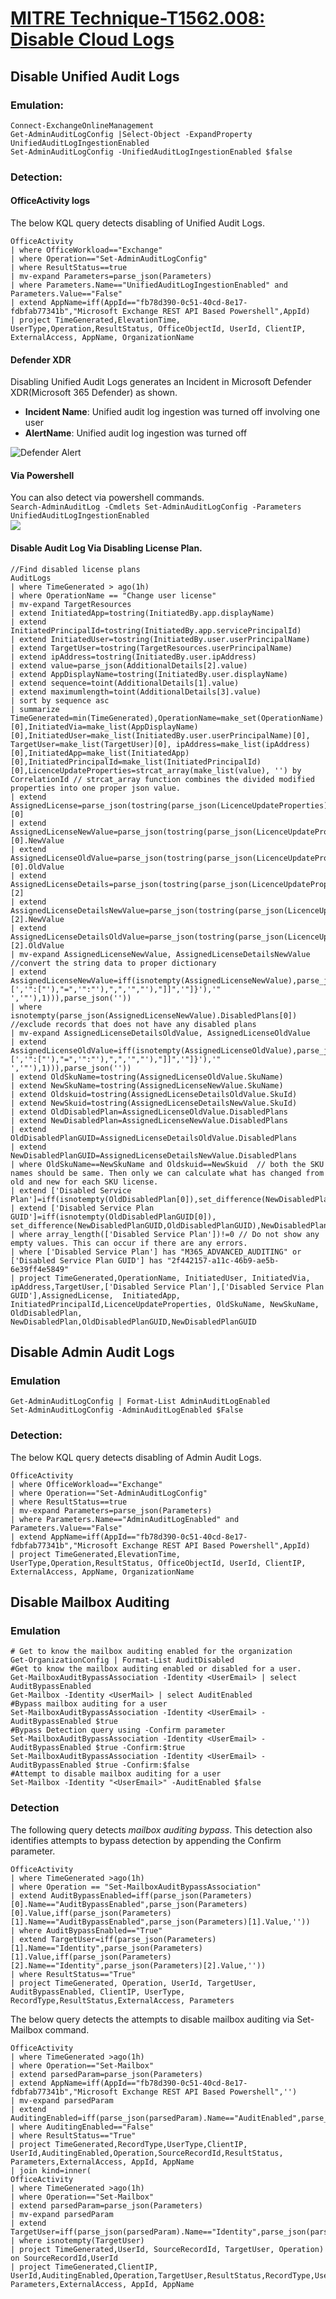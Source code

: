 # [MITRE Technique-T1562.008: Disable Cloud Logs](https://attack.mitre.org/techniques/T1562/008/)  

## Disable Unified Audit Logs  
### Emulation:  
```
Connect-ExchangeOnlineManagement
Get-AdminAuditLogConfig |Select-Object -ExpandProperty UnifiedAuditLogIngestionEnabled
Set-AdminAuditLogConfig -UnifiedAuditLogIngestionEnabled $false
```

###
### Detection:
#### OfficeActivity logs
The below KQL query detects disabling of Unified Audit Logs.  
```
OfficeActivity
| where OfficeWorkload=="Exchange"
| where Operation=="Set-AdminAuditLogConfig"
| where ResultStatus==true
| mv-expand Parameters=parse_json(Parameters)
| where Parameters.Name=="UnifiedAuditLogIngestionEnabled" and Parameters.Value=="False"
| extend AppName=iff(AppId=="fb78d390-0c51-40cd-8e17-fdbfab77341b","Microsoft Exchange REST API Based Powershell",AppId)
| project TimeGenerated,ElevationTime, UserType,Operation,ResultStatus, OfficeObjectId, UserId, ClientIP, ExternalAccess, AppName, OrganizationName
```
#### Defender XDR
Disabling Unified Audit Logs generates an Incident in Microsoft Defender XDR(Microsoft 365 Defender) as shown.
* **Incident Name**: Unified audit log ingestion was turned off involving one user
* **AlertName**: Unified audit log ingestion was turned off

![Defender Alert](Images/UnifiedAuditLogDisabled.png)  
#### Via Powershell
You can also detect via powershell commands.  
```Search-AdminAuditLog -Cmdlets Set-AdminAuditLogConfig -Parameters UnifiedAuditLogIngestionEnabled```  
![](Images/DetectUnifiedAuditLogDisabled.png)

#### Disable Audit Log Via Disabling License Plan.
```
//Find disabled license plans
AuditLogs
| where TimeGenerated > ago(1h)
| where OperationName == "Change user license"
| mv-expand TargetResources
| extend InitiatedApp=tostring(InitiatedBy.app.displayName)
| extend InitiatedPrincipalId=tostring(InitiatedBy.app.servicePrincipalId)
| extend InitiatedUser=tostring(InitiatedBy.user.userPrincipalName)
| extend TargetUser=tostring(TargetResources.userPrincipalName)
| extend ipAddress=tostring(InitiatedBy.user.ipAddress)
| extend value=parse_json(AdditionalDetails[2].value)
| extend AppDisplayName=tostring(InitiatedBy.user.displayName)
| extend sequence=toint(AdditionalDetails[1].value)
| extend maximumlength=toint(AdditionalDetails[3].value)
| sort by sequence asc 
| summarize TimeGenerated=min(TimeGenerated),OperationName=make_set(OperationName)[0],InitiatedVia=make_list(AppDisplayName)[0],InitiatedUser=make_list(InitiatedBy.user.userPrincipalName)[0], TargetUser=make_list(TargetUser)[0], ipAddress=make_list(ipAddress)[0],InitiatedApp=make_list(InitiatedApp)[0],InitiatedPrincipalId=make_list(InitiatedPrincipalId)[0],LicenceUpdateProperties=strcat_array(make_list(value), '') by CorrelationId // strcat_array function combines the divided modified properties into one proper json value.
| extend AssignedLicense=parse_json(tostring(parse_json(LicenceUpdateProperties).targetUpdatedProperties))[0]
| extend AssignedLicenseNewValue=parse_json(tostring(parse_json(LicenceUpdateProperties).targetUpdatedProperties))[0].NewValue
| extend AssignedLicenseOldValue=parse_json(tostring(parse_json(LicenceUpdateProperties).targetUpdatedProperties))[0].OldValue
| extend AssignedLicenseDetails=parse_json(tostring(parse_json(LicenceUpdateProperties).targetUpdatedProperties))[2]
| extend AssignedLicenseDetailsNewValue=parse_json(tostring(parse_json(LicenceUpdateProperties).targetUpdatedProperties))[2].NewValue
| extend AssignedLicenseDetailsOldValue=parse_json(tostring(parse_json(LicenceUpdateProperties).targetUpdatedProperties))[2].OldValue
| mv-expand AssignedLicenseNewValue, AssignedLicenseDetailsNewValue
//convert the string data to proper dictionary
| extend AssignedLicenseNewValue=iff(isnotempty(AssignedLicenseNewValue),parse_json(strcat('{"',substring(replace_string(replace_string(replace_string(replace_string(replace_string(tostring(parse_json(AssignedLicenseNewValue)),'=[','":["'),"=",'":"'),",",'","'),"]]",'"]}'),'" ','"'),1))),parse_json(''))
| where isnotempty(parse_json(AssignedLicenseNewValue).DisabledPlans[0])  //exclude records that does not have any disabled plans
| mv-expand AssignedLicenseDetailsOldValue, AssignedLicenseOldValue
| extend AssignedLicenseOldValue=iff(isnotempty(AssignedLicenseOldValue),parse_json(strcat('{"',substring(replace_string(replace_string(replace_string(replace_string(replace_string(tostring(parse_json(AssignedLicenseOldValue)),'=[','":["'),"=",'":"'),",",'","'),"]]",'"]}'),'" ','"'),1))),parse_json(''))
| extend OldSkuName=tostring(AssignedLicenseOldValue.SkuName)
| extend NewSkuName=tostring(AssignedLicenseNewValue.SkuName)
| extend Oldskuid=tostring(AssignedLicenseDetailsOldValue.SkuId)
| extend NewSkuid=tostring(AssignedLicenseDetailsNewValue.SkuId)
| extend OldDisabledPlan=AssignedLicenseOldValue.DisabledPlans
| extend NewDisabledPlan=AssignedLicenseNewValue.DisabledPlans
| extend OldDisabledPlanGUID=AssignedLicenseDetailsOldValue.DisabledPlans
| extend NewDisabledPlanGUID=AssignedLicenseDetailsNewValue.DisabledPlans
| where OldSkuName==NewSkuName and Oldskuid==NewSkuid  // both the SKU names should be same. Then only we can calculate what has changed from old and new for each SKU license.
| extend ['Disabled Service Plan']=iff(isnotempty(OldDisabledPlan[0]),set_difference(NewDisabledPlan,OldDisabledPlan),NewDisabledPlan)
| extend ['Disabled Service Plan GUID']=iff(isnotempty(OldDisabledPlanGUID[0]), set_difference(NewDisabledPlanGUID,OldDisabledPlanGUID),NewDisabledPlanGUID)
| where array_length(['Disabled Service Plan'])!=0 // Do not show any empty values. This can occur if there are any errors.
| where ['Disabled Service Plan'] has "M365_ADVANCED_AUDITING" or ['Disabled Service Plan GUID'] has "2f442157-a11c-46b9-ae5b-6e39ff4e5849"
| project TimeGenerated,OperationName, InitiatedUser, InitiatedVia, ipAddress,TargetUser,['Disabled Service Plan'],['Disabled Service Plan GUID'],AssignedLicense,  InitiatedApp, InitiatedPrincipalId,LicenceUpdateProperties, OldSkuName, NewSkuName, OldDisabledPlan, NewDisabledPlan,OldDisabledPlanGUID,NewDisabledPlanGUID
```
## Disable Admin Audit Logs  
### Emulation
```
Get-AdminAuditLogConfig | Format-List AdminAuditLogEnabled
Set-AdminAuditLogConfig -AdminAuditLogEnabled $False
```
### Detection: 
The below KQL query detects disabling of Admin Audit Logs.  
```
OfficeActivity
| where OfficeWorkload=="Exchange"
| where Operation=="Set-AdminAuditLogConfig"
| where ResultStatus==true
| mv-expand Parameters=parse_json(Parameters)
| where Parameters.Name=="AdminAuditLogEnabled" and Parameters.Value=="False"
| extend AppName=iff(AppId=="fb78d390-0c51-40cd-8e17-fdbfab77341b","Microsoft Exchange REST API Based Powershell",AppId)
| project TimeGenerated,ElevationTime, UserType,Operation,ResultStatus, OfficeObjectId, UserId, ClientIP, ExternalAccess, AppName, OrganizationName
```
## Disable Mailbox Auditing
### Emulation

```
# Get to know the mailbox auditing enabled for the organization
Get-OrganizationConfig | Format-List AuditDisabled
#Get to know the mailbox auditing enabled or disabled for a user.
Get-MailboxAuditBypassAssociation -Identity <UserEmail> | select AuditBypassEnabled
Get-Mailbox -Identity <UserMail> | select AuditEnabled                 
#Bypass mailbox auditing for a user
Set-MailboxAuditBypassAssociation -Identity <UserEmail> -AuditBypassEnabled $true
#Bypass Detection query using -Confirm parameter
Set-MailboxAuditBypassAssociation -Identity <UserEmail> -AuditBypassEnabled $true -Confirm:$true 
Set-MailboxAuditBypassAssociation -Identity <UserEmail> -AuditBypassEnabled $true -Confirm:$false
#Attempt to disable mailbox auditing for a user
Set-Mailbox -Identity "<UserEmail>" -AuditEnabled $false 
```
### Detection
The following query detects _mailbox auditing bypass_. This detection also identifies attempts to bypass detection by appending the Confirm parameter.
```
OfficeActivity
| where TimeGenerated >ago(1h)
| where Operation == "Set-MailboxAuditBypassAssociation"
| extend AuditBypassEnabled=iff(parse_json(Parameters)[0].Name=="AuditBypassEnabled",parse_json(Parameters)[0].Value,iff(parse_json(Parameters)[1].Name=="AuditBypassEnabled",parse_json(Parameters)[1].Value,''))
| where AuditBypassEnabled=="True"
| extend TargetUser=iff(parse_json(Parameters)[1].Name=="Identity",parse_json(Parameters)[1].Value,iff(parse_json(Parameters)[2].Name=="Identity",parse_json(Parameters)[2].Value,''))
| where ResultStatus=="True"
| project TimeGenerated, Operation, UserId, TargetUser,  AuditBypassEnabled, ClientIP, UserType, RecordType,ResultStatus,ExternalAccess, Parameters
```
The below query detects the attempts to disable mailbox auditing via Set-Mailbox command.  
```
OfficeActivity
| where TimeGenerated >ago(1h)
| where Operation=="Set-Mailbox"
| extend parsedParam=parse_json(Parameters) 
| extend AppName=iff(AppId=="fb78d390-0c51-40cd-8e17-fdbfab77341b","Microsoft Exchange REST API Based Powershell",'')
| mv-expand parsedParam
| extend AuditingEnabled=iff(parse_json(parsedParam).Name=="AuditEnabled",parse_json(parsedParam).Value,'')
| where AuditingEnabled=="False"
| where ResultStatus=="True"
| project TimeGenerated,RecordType,UserType,ClientIP, UserId,AuditingEnabled,Operation,SourceRecordId,ResultStatus, Parameters,ExternalAccess, AppId, AppName
| join kind=inner(
OfficeActivity
| where TimeGenerated >ago(1h)
| where Operation=="Set-Mailbox"
| extend parsedParam=parse_json(Parameters) 
| mv-expand parsedParam
| extend TargetUser=iff(parse_json(parsedParam).Name=="Identity",parse_json(parsedParam).Value,'')
| where isnotempty(TargetUser)
| project TimeGenerated,UserId, SourceRecordId, TargetUser, Operation) on SourceRecordId,UserId
| project TimeGenerated,ClientIP, UserId,AuditingEnabled,Operation,TargetUser,ResultStatus,RecordType,UserType,SourceRecordId, Parameters,ExternalAccess, AppId, AppName
```
